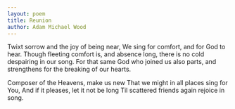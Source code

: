 ```yaml
---
layout: poem
title: Reunion
author: Adam Michael Wood
---
```


Twixt sorrow and the joy of being near,
We sing for comfort, and for God to hear.
Though fleeting comfort is, and absence long,
there is no cold despairing in our song.
For that same God who joined us also parts,
and strengthens for the breaking of our hearts.

Composer of the Heavens, make us new
That we might in all places sing for You,
And if it pleases, let it not be long
Til scattered friends again rejoice in song.